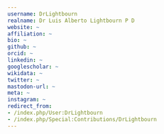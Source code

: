 ```yaml
---
username: DrLightbourn
realname: Dr Luis Alberto Lightbourn P D
website: ~
affiliation: ~
bio: ~
github: ~
orcid: ~
linkedin: ~
googlescholar: ~
wikidata: ~
twitter: ~
mastodon-url: ~
meta: ~
instagram: ~
redirect_from:
- /index.php/User:DrLightbourn
- /index.php/Special:Contributions/DrLightbourn
---
```

